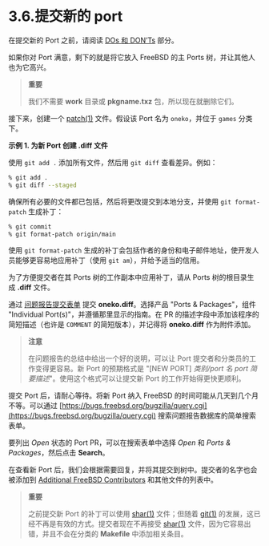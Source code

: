 # 3.6.提交新的 port

在提交新的 Port 之前，请阅读 [DOs 和 DON’Ts](https://docs.freebsd.org/en/books/porters-handbook/porting-dads/#porting-dads) 部分。

如果你对 Port 满意，剩下的就是将它放入 FreeBSD 的主 Ports 树，并让其他人也为它高兴。

>**重要**
>
>我们不需要 **work** 目录或 **pkgname.txz** 包，所以现在就删除它们。

接下来，创建一个 [patch(1)](https://man.freebsd.org/cgi/man.cgi?query=patch&sektion=1&format=html) 文件。假设该 Port 名为 `oneko`，并位于 `games` 分类下。

**示例 1. 为新 Port 创建 **.diff** 文件**

使用 `git add .` 添加所有文件，然后用 `git diff` 查看差异。例如：

```sh
% git add .
% git diff --staged
```

确保所有必要的文件都已包括，然后将更改提交到本地分支，并使用 `git format-patch` 生成补丁：

```sh
% git commit
% git format-patch origin/main
```

使用 `git format-patch` 生成的补丁会包括作者的身份和电子邮件地址，使开发人员能够更容易地应用补丁（使用 `git am`），并给予适当的信用。

为了方便提交者在其 Ports 树的工作副本中应用补丁，请从 Ports 树的根目录生成 **.diff** 文件。

通过 [问题报告提交表单](https://bugs.freebsd.org/submit/) 提交 **oneko.diff**。选择产品 "Ports & Packages"，组件 "Individual Port(s)"，并遵循那里显示的指南。在 PR 的描述字段中添加该程序的简短描述（也许是 `COMMENT` 的简短版本），并记得将 **oneko.diff** 作为附件添加。

>**注意**
>
>在问题报告的总结中给出一个好的说明，可以让 Port 提交者和分类员的工作变得更容易。新 Port 的预期格式是 "\[NEW PORT] *类别/port 名 port 简要描述*"。使用这个格式可以让提交新 Port 的工作开始得更快更顺利。

提交 Port 后，请耐心等待。将新 Port 纳入 FreeBSD 的时间可能从几天到几个月不等。可以通过 [https://bugs.freebsd.org/bugzilla/query.cgi](https://bugs.freebsd.org/bugzilla/query.cgi) 搜索问题报告数据库的简单搜索表单。

要列出 *Open* 状态的 Port PR，可以在搜索表单中选择 *Open* 和 *Ports & Packages*，然后点击 **Search**。

在查看新 Port 后，我们会根据需要回复，并将其提交到树中。提交者的名字也会被添加到 [Additional FreeBSD Contributors](https://docs.freebsd.org/en/articles/contributors/#contrib-additional) 和其他文件的列表中。

>**重要**
>
>之前提交新 Port 的补丁可以使用 [shar(1)](https://man.freebsd.org/cgi/man.cgi?query=shar&sektion=1&format=html) 文件；但随着 [git(1)](https://man.freebsd.org/cgi/man.cgi?query=git&sektion=1&format=html) 的发展，这已经不再是有效的方式。提交者现在不再接受 [shar(1)](https://man.freebsd.org/cgi/man.cgi?query=shar&sektion=1&format=html) 文件，因为它容易出错，并且不会在分类的 **Makefile** 中添加相关条目。
